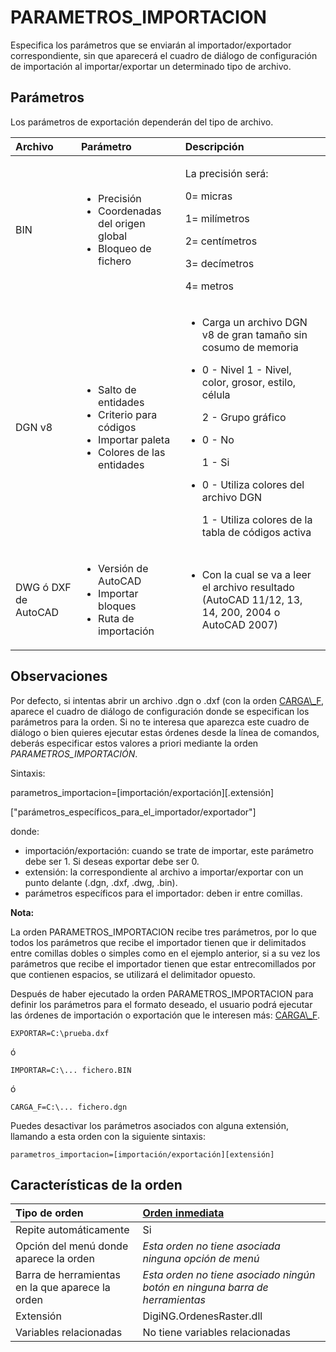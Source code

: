# PARAMETROS\_IMPORTACION

Especifica los parámetros que se enviarán al importador/exportador correspondiente, sin que aparecerá el cuadro de diálogo de configuración de importación al importar/exportar un determinado tipo de archivo.

## Parámetros

Los parámetros de exportación dependerán del tipo de archivo.

<table>
  <thead>
    <tr>
      <th style="text-align:left">Archivo</th>
      <th style="text-align:left">Par&#xE1;metro</th>
      <th style="text-align:left">Descripci&#xF3;n</th>
    </tr>
  </thead>
  <tbody>
    <tr>
      <td style="text-align:left">BIN</td>
      <td style="text-align:left">
        <ul>
          <li>Precisi&#xF3;n</li>
          <li>Coordenadas del origen global</li>
          <li>Bloqueo de fichero</li>
        </ul>
      </td>
      <td style="text-align:left">
        <p>La precisi&#xF3;n ser&#xE1;:</p>
        <p>0= micras</p>
        <p>1= mil&#xED;metros</p>
        <p>2= cent&#xED;metros</p>
        <p>3= dec&#xED;metros</p>
        <p>4= metros</p>
      </td>
    </tr>
    <tr>
      <td style="text-align:left">DGN v8</td>
      <td style="text-align:left">
        <ul>
          <li>Salto de entidades</li>
          <li>Criterio para c&#xF3;digos</li>
          <li>Importar paleta</li>
          <li>Colores de las entidades</li>
        </ul>
      </td>
      <td style="text-align:left">
        <ul>
          <li>Carga un archivo DGN v8 de gran tama&#xF1;o sin cosumo de memoria</li>
          <li>
            <p>0 - Nivel 1 - Nivel, color, grosor, estilo, c&#xE9;lula</p>
            <p>2 - Grupo gr&#xE1;fico</p>
          </li>
          <li>
            <p>0 - No</p>
            <p>1 - Si</p>
          </li>
          <li>
            <p>0 - Utiliza colores del archivo DGN</p>
            <p>1 - Utiliza colores de la tabla de c&#xF3;digos activa</p>
          </li>
        </ul>
      </td>
    </tr>
    <tr>
      <td style="text-align:left">DWG &#xF3; DXF de AutoCAD</td>
      <td style="text-align:left">
        <ul>
          <li>Versi&#xF3;n de AutoCAD</li>
          <li>Importar bloques</li>
          <li>Ruta de importaci&#xF3;n</li>
        </ul>
      </td>
      <td style="text-align:left">
        <ul>
          <li>Con la cual se va a leer el archivo resultado (AutoCAD 11/12, 13, 14,
            200, 2004 o AutoCAD 2007)</li>
        </ul>
      </td>
    </tr>
  </tbody>
</table>

## Observaciones

Por defecto, si intentas abrir un archivo .dgn o .dxf \(con la orden [CARGA\\_F](/digi3d-net/referencia/ventana-de-dibujo/ordenes/c/carga-f.md), aparece el cuadro de diálogo de configuración donde se especifican los parámetros para la orden. Si no te interesa que aparezca este cuadro de diálogo o bien quieres ejecutar estas órdenes desde la línea de comandos, deberás especificar estos valores a priori mediante la orden _PARAMETROS\_IMPORTACIÓN_.

Sintaxis:

parametros\_importacion=\[importación/exportación\]\[.extensión\]

\["parámetros\_específicos\_para\_el\_importador/exportador"\]

donde:

* importación/exportación: cuando se trate de importar, este parámetro debe ser 1. Si deseas exportar debe ser 0.
* extensión: la correspondiente al archivo a importar/exportar con un punto delante \(.dgn, .dxf, .dwg, .bin\).
* parámetros específicos para el importador: deben ir entre comillas.

**Nota:**

La orden PARAMETROS\_IMPORTACION recibe tres parámetros, por lo que todos los parámetros que recibe el importador tienen que ir delimitados entre comillas dobles o simples como en el ejemplo anterior, si a su vez los parámetros que recibe el importador tienen que estar entrecomillados por que contienen espacios, se utilizará el delimitador opuesto.

Después de haber ejecutado la orden PARAMETROS\_IMPORTACION para definir los parámetros para el formato deseado, el usuario podrá ejecutar las órdenes de importación o exportación que le interesen más: [CARGA\\_F](/digi3d-net/referencia/ventana-de-dibujo/ordenes/c/carga-f.md).

`EXPORTAR=C:\prueba.dxf`

ó

`IMPORTAR=C:\... fichero.BIN`

ó

`CARGA_F=C:\... fichero.dgn`

Puedes desactivar los parámetros asociados con alguna extensión, llamando a esta orden con la siguiente sintaxis:

`parametros_importacion=[importación/exportación][extensión]`

## Características de la orden

| Tipo de orden | [Orden inmediata](parametros-importacion.md) |
| :--- | :--- |
| Repite automáticamente | Si |
| Opción del menú donde aparece la orden | _Esta orden no tiene asociada ninguna opción de menú_ |
| Barra de herramientas en la que aparece la orden | _Esta orden no tiene asociado ningún botón en ninguna barra de herramientas_ |
| Extensión | DigiNG.OrdenesRaster.dll |
| Variables relacionadas | No tiene variables relacionadas |

